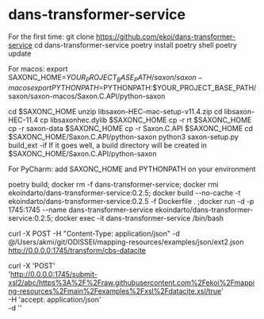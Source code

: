 # dans-transformer-service
For the first time:
git clone https://github.com/ekoi/dans-transformer-service
cd dans-transformer-service
poetry install
poetry shell
poetry update

For macos:
export SAXONC_HOME=$YOUR_PROJECT_BASE_PATH/saxon/saxon-macos
export PYTHONPATH=$PYTHONPATH:$YOUR_PROJECT_BASE_PATH/saxon/saxon-macos/Saxon.C.API/python-saxon


cd $SAXONC_HOME 
unzip libsaxon-HEC-mac-setup-v11.4.zip
cd libsaxon-HEC-11.4
cp libsaxonhec.dylib $SAXONC_HOME
cp -r rt $SAXONC_HOME
cp -r saxon-data $SAXONC_HOME
cp -r Saxon.C.API $SAXONC_HOME
cd $SAXONC_HOME/Saxon.C.API/python-saxon
python3 saxon-setup.py build_ext -if
If it goes well, a build directory will be created in $SAXONC_HOME/Saxon.C.API/python-saxon


For PyCharm:
add SAXONC_HOME and PYTHONPATH on your environment

poetry build; docker rm -f dans-transformer-service; docker rmi ekoindarto/dans-transformer-service:0.2.5; docker build --no-cache -t ekoindarto/dans-transformer-service:0.2.5 -f Dockerfile . ;docker run -d -p 1745:1745 --name dans-transformer-service ekoindarto/dans-transformer-service:0.2.5; docker exec -it dans-transformer-service /bin/bash

curl -X POST -H "Content-Type: application/json" -d @/Users/akmi/git/ODISSEI/mapping-resources/examples/json/ext2.json http://0.0.0.0:1745/transform/cbs-datacite

curl -X 'POST' \
  'http://0.0.0.0:1745/submit-xsl2/abc/https%3A%2F%2Fraw.githubusercontent.com%2Fekoi%2Fmapping-resources%2Fmain%2Fexamples%2Fxsl%2Fdatacite.xsl/true' \
  -H 'accept: application/json' \
  -d ''